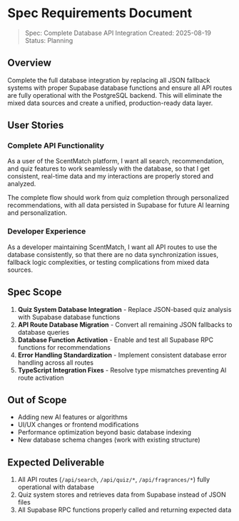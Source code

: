 # Spec Requirements Document

> Spec: Complete Database API Integration
> Created: 2025-08-19
> Status: Planning

## Overview

Complete the full database integration by replacing all JSON fallback systems with proper Supabase database functions and ensure all API routes are fully operational with the PostgreSQL backend. This will eliminate the mixed data sources and create a unified, production-ready data layer.

## User Stories

### Complete API Functionality

As a user of the ScentMatch platform, I want all search, recommendation, and quiz features to work seamlessly with the database, so that I get consistent, real-time data and my interactions are properly stored and analyzed.

The complete flow should work from quiz completion through personalized recommendations, with all data persisted in Supabase for future AI learning and personalization.

### Developer Experience

As a developer maintaining ScentMatch, I want all API routes to use the database consistently, so that there are no data synchronization issues, fallback logic complexities, or testing complications from mixed data sources.

## Spec Scope

1. **Quiz System Database Integration** - Replace JSON-based quiz analysis with Supabase database functions
2. **API Route Database Migration** - Convert all remaining JSON fallbacks to database queries
3. **Database Function Activation** - Enable and test all Supabase RPC functions for recommendations
4. **Error Handling Standardization** - Implement consistent database error handling across all routes
5. **TypeScript Integration Fixes** - Resolve type mismatches preventing AI route activation

## Out of Scope

- Adding new AI features or algorithms
- UI/UX changes or frontend modifications
- Performance optimization beyond basic database indexing
- New database schema changes (work with existing structure)

## Expected Deliverable

1. All API routes (`/api/search`, `/api/quiz/*`, `/api/fragrances/*`) fully operational with database
2. Quiz system stores and retrieves data from Supabase instead of JSON files
3. All Supabase RPC functions properly called and returning expected data